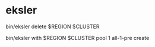 # eksler

bin/eksler delete $REGION $CLUSTER

bin/eksler with $REGION $CLUSTER pool 1 all-1-pre create